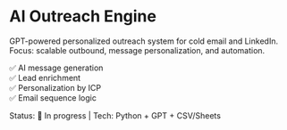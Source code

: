 # AI Outreach Engine
GPT-powered personalized outreach system for cold email and LinkedIn.  
Focus: scalable outbound, message personalization, and automation.

✅ AI message generation  
✅ Lead enrichment  
✅ Personalization by ICP  
✅ Email sequence logic

Status: 🚧 In progress | Tech: Python + GPT + CSV/Sheets
